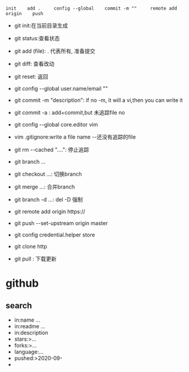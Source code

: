#

    init    add .     config --global    commit -m ""     remote add origin    push


- git init:在当前目录生成
- git status:查看状态
- git add (file): . 代表所有,  准备提交
- git diff: 查看改动
- git reset: 返回
- git config --global user.name/email ""
- git commit -m "description": if no -m, it will a vi,then you can write it
- git commit -a : add+commit,but 未追踪file no
- git config --global core.editor vim
- vim .gitignore:write a file name --还没有追踪的file
- git rm --cached "....": 停止追踪
- git branch ...
- git checkout ...: 切换branch
- git merge ...: 合并branch
- git branch -d ...: del  -D 强制
- git remote add origin https://
- git push --set-upstream origin master
- git config credential.helper store




- git clone http
- git pull : 下载更新 



# github

## search

- in:name ...
- in:readme ...
- in:description
- stars:>...
- forks:>...
- language:...
- pushed:>2020-09-
-
